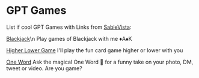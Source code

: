 # GPT Games
List if cool GPT Games with Links from [SableVista](https://sablevista.com):

[Blackjack](https://chat.openai.com/g/g-2wF7xSRmS-blackjack)\n
Play games of Blackjack with me ♦️A♠️K

[Higher Lower Game](https://chat.openai.com/g/g-c0u14Ylg3-higher-lower-game)
I'll play the fun card game higher or lower with you

[One Word](https://chat.openai.com/g/g-fUTiTQOwK-one-word)
Ask the magical One Word 🔮 for a funny take on your photo, DM, tweet or video. Are you game?
